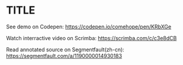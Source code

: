 # TITLE

See demo on Codepen: https://codepen.io/comehope/pen/KRbXGe

Watch interractive video on Scrimba: https://scrimba.com/c/c3e8dCB

Read annotated source on Segmentfault(zh-cn): https://segmentfault.com/a/1190000014930183